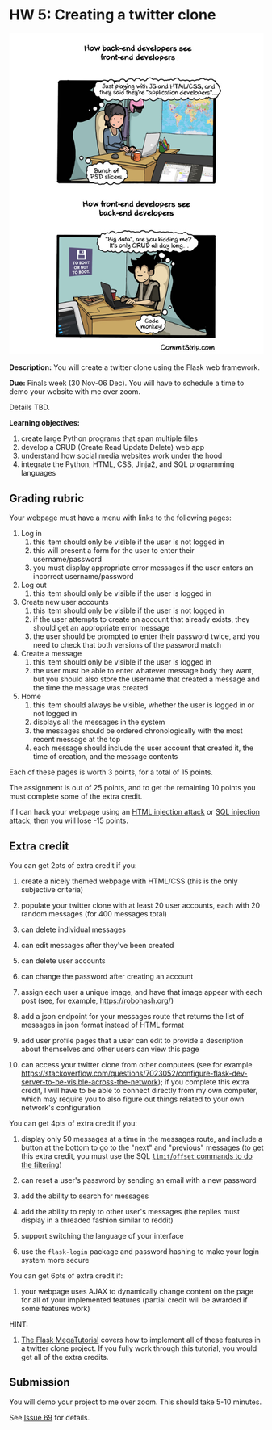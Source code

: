 # HW 5: Creating a twitter clone

<img src=Strips-front-end-vs-le-back-end-650-finalenglish.jpg />

**Description:**
You will create a twitter clone using the Flask web framework.

**Due:**
Finals week (30 Nov-06 Dec).
You will have to schedule a time to demo your website with me over zoom.

Details TBD.

**Learning objectives:**

1. create large Python programs that span multiple files
1. develop a CRUD (Create Read Update Delete) web app
1. understand how social media websites work under the hood
1. integrate the Python, HTML, CSS, Jinja2, and SQL programming languages

## Grading rubric

Your webpage must have a menu with links to the following pages:

1. Log in
    1. this item should only be visible if the user is not logged in
    1. this will present a form for the user to enter their username/password
    1. you must display appropriate error messages if the user enters an incorrect username/password
1. Log out
    1. this item should only be visible if the user is logged in
1. Create new user accounts
    1. this item should only be visible if the user is not logged in
    1. if the user attempts to create an account that already exists, they should get an appropriate error message
    1. the user should be prompted to enter their password twice, and you need to check that both versions of the password match
1. Create a message
    1. this item should only be visible if the user is logged in
    1. the user must be able to enter whatever message body they want, but you should also store the username that created a message and the time the message was created
1. Home
    1. this item should always be visible, whether the user is logged in or not logged in
    1. displays all the messages in the system
    1. the messages should be ordered chronologically with the most recent message at the top
    1. each message should include the user account that created it, the time of creation, and the message contents

Each of these pages is worth 3 points, for a total of 15 points.

The assignment is out of 25 points, and to get the remaining 10 points you must complete some of the extra credit.

If I can hack your webpage using an [HTML injection attack](https://www.softwaretestinghelp.com/html-injection-tutorial/) or [SQL injection attack](https://en.wikipedia.org/wiki/SQL_injection), then you will lose -15 points.

## Extra credit

You can get 2pts of extra credit if you:

1. create a nicely themed webpage with HTML/CSS (this is the only subjective criteria)

1. populate your twitter clone with at least 20 user accounts, each with 20 random messages (for 400 messages total)

1. can delete individual messages

1. can edit messages after they've been created

1. can delete user accounts

1. can change the password after creating an account

1. assign each user a unique image, and have that image appear with each post (see, for example, https://robohash.org/)

1. add a json endpoint for your messages route that returns the list of messages in json format instead of HTML format

1. add user profile pages that a user can edit to provide a description about themselves and other users can view this page

1. can access your twitter clone from other computers (see for example https://stackoverflow.com/questions/7023052/configure-flask-dev-server-to-be-visible-across-the-network); if you complete this extra credit, I will have to be able to connect directly from my own computer, which may require you to also figure out things related to your own network's configuration

You can get 4pts of extra credit if you:

1. display only 50 messages at a time in the messages route,
   and include a button at the bottom to go to the "next" and "previous" messages
   (to get this extra credit, you must use the SQL [`limit`/`offset` commands to do the filtering](https://www.techonthenet.com/sql/select_limit.php))

1. can reset a user's password by sending an email with a new password

1. add the ability to search for messages 

1. add the ability to reply to other user's messages (the replies must display in a threaded fashion similar to reddit)

1. support switching the language of your interface

1. use the `flask-login` package and password hashing to make your login system more secure

You can get 6pts of extra credit if:

1. your webpage uses AJAX to dynamically change content on the page for all of your implemented features
   (partial credit will be awarded if some features work)

HINT:

1. [The Flask MegaTutorial](https://blog.miguelgrinberg.com/post/the-flask-mega-tutorial-part-i-hello-world) covers how to implement all of these features in a twitter clone project.  If you fully work through this tutorial, you would get all of the extra credits.

## Submission

You will demo your project to me over zoom.
This should take 5-10 minutes.

See [Issue 69](https://github.com/mikeizbicki/cmc-csci040/issues/69) for details.
